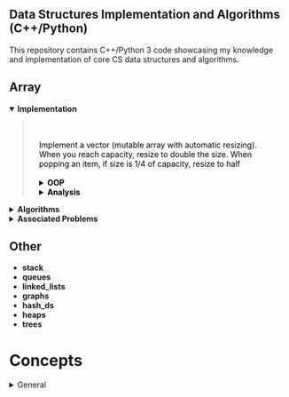 ## Data Structures Implementation and Algorithms (C++/Python)
This repository contains C++/Python 3 code showcasing my knowledge
and implementation of core CS data structures and algorithms.

## Array

<details open><summary><strong>Implementation</strong></summary><blockquote style='order-left:none;color:black;padding:0 2em'>
<br>
<br>
Implement a vector (mutable array with automatic resizing).
When you reach capacity, resize to double the size. When popping an
item, if size is 1/4 of capacity, resize to half
<br>
<br>
<details><summary><strong>OOP</strong></summary>

- **attributes**
  - size() - number of items
  - capacity() - number of items it can hold
  - is_empty()
- **methods**
  - at(index) - returns item at given index, blows up if index out of bounds
  - push(item)
  - insert(index, item) - inserts item at index, shifts that index's value and trailing elements to the right
  - aprepend(item) - can use insert above at index 0
  - pop() - remove from end, return value
  - delete(index) - delete item at index, shifting all trailing elements left
  - remove(item) - looks for value and removes index holding it (even if in multiple places)
  - find(item) - looks for value and returns first index with that value, -1 if not found
  - resize(new_capacity), private method
</details>

<details><summary><strong>Analysis</strong></summary>

- **Time**
  - O(1) to add/remove at end
  - O(n) to insert/remove elsewhere
- **Space**
  - O(n)
</details>

</blockquote></details>




<details><summary><strong>Algorithms</strong></summary><blockquote>
<details><summary><strong>Sorting</strong></summary>

- Quick Sort
- Heap Sort
- Merge Sort
</details>

<details><summary><strong>Search</strong></summary>

- Binary Search
  - first occurring
  - last occurring
</details>

</blockquote></details>


<details><summary><strong>Associated Problems</strong></summary>

- [Two Sum](https://leetcode.com/problems/two-sum/)
- [Min Cost Climbing Stairs](https://leetcode.com/problems/min-cost-climbing-stairs/)
- [Plus One](https://leetcode.com/problems/plus-one/)

</details>


## Other
- **stack**
- **queues**
- **linked_lists**
- **graphs**
- **hash_ds**
- **heaps**
- **trees**


 # Concepts
<details>
<summary>General</summary>

    Recursion
    Dynamic Programming
    Object-Oriented Programming
    Design Patterns
    Combinatorics (n choose k) & Probability
    NP, NP-Complete and Approximation Algorithms
    Caches
    Processes and Threads
    Testing
    Scheduling
    String searching & manipulations
    Tries
    Floating Point Numbers
    Unicode
    Endianness
    Networking

    System Design,
    Scalability,
    Data Handling (if you have 4+ years experience)
    Bitwise operations


</details>
